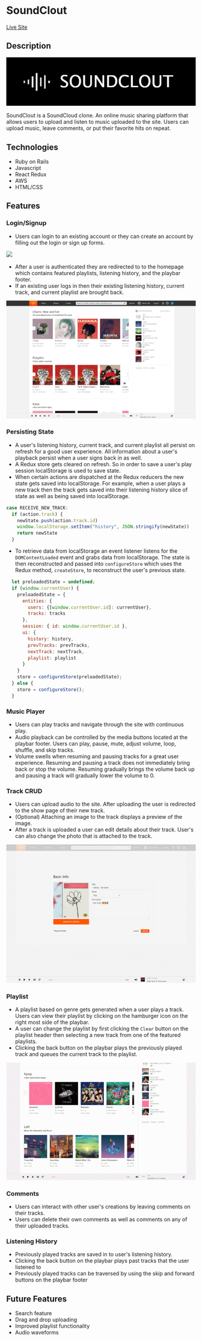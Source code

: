 # SoundClout

[Live Site](https://kenny-fsp.herokuapp.com/#/)

## Description
<img src="app/assets/images/black.jpg"/>

SoundClout is a SoundCloud clone. An online music sharing platform that allows users to upload and listen to music uploaded to the site. Users can upload music, leave comments, or 
put their favorite hits on repeat.

## Technologies
* Ruby on Rails
* Javascript
* React Redux
* AWS
* HTML/CSS

## Features

### Login/Signup
* Users can login to an existing account or they can create an account by filling out the login or sign up forms.
<img src="app/assets/images/login.gif"/>

* After a user is authenticated they are redirected to to the homepage which contains featured playlists, listening history, and the playbar footer.
* If an existing user logs in then their existing listening history, current track, and current playlist are brought back.
<img src="app/assets/images/home.jpg"/>

### Persisting State
* A user's listening history, current track, and current playlist all persist on refresh for a good user experience. All information about a user's playback persist when a user signs back in as well.
* A Redux store gets cleared on refresh. So in order to save a user's play session localStorage is used to save state.
* When certain actions are dispatched at the Redux reducers the new state gets saved into localStorage. For example, when a user plays a new track then the track gets saved into their listening
history slice of state as well as being saved into localStorage.

```js
case RECEIVE_NEW_TRACK:
  if (action.track) {
    newState.push(action.track.id)
    window.localStorage.setItem("history", JSON.stringify(newState))
    return newState
  }
```
* To retrieve data from localStorage an event listener listens for the `DOMContentLoaded` event and grabs data from localStorage. The state is then reconstructed and passed into `configureStore` which uses
the Redux method, `createStore`, to reconstruct the user's previous state. 

```js
  let preloadedState = undefined;
  if (window.currentUser) {
    preloadedState = {
      entities: { 
        users: {[window.currentUser.id]: currentUser}, 
        tracks: tracks
      },
      session: { id: window.currentUser.id },
      ui: {
        history: history,
        prevTracks: prevTracks,
        nextTrack: nextTrack,
        playlist: playlist
      }
    }
    store = configureStore(preloadedState);
  } else {
    store = configureStore();
  }
```

### Music Player
* Users can play tracks and navigate through the site with continuous play.
* Audio playback can be controlled by the media buttons located at the playbar footer. Users can play, pause, mute, adjust volume, loop, shuffle, and skip tracks.
* Volume swells when resuming and pausing tracks for a great user experience. Resuming and pausing a track does not immediately bring back or stop the volume. Resuming gradually brings the volume back up
and pausing a track will gradually lower the volume to 0.


### Track CRUD
* Users can upload audio to the site. After uploading the user is redirected to the show page of their new track.
* (Optional) Attaching an image to the track displays a preview of the image.
* After a track is uploaded a user can edit details about their track. User's can also change the photo that is attached to the track.
<img src="app/assets/images/crud.gif"/>

### Playlist
* A playlist based on genre gets generated when a user plays a track. Users can view their playlist by clicking on the hamburger icon on the right most side of the playbar.
* A user can change the playlist by first clicking the `Clear` button on the playlist header then selecting a new track from one of the featured playlists.
* Clicking the back button on the playbar plays the previously played track and queues the current track to the playlist.

<img src="app/assets/images/playlist.gif"/>

### Comments
* Users can interact with other user's creations by leaving comments on their tracks.
* Users can delete their own comments as well as comments on any of their uploaded tracks.

### Listening History
* Previously played tracks are saved in to user's listening history.
* Clicking the back button on the playbar plays past tracks that the user listened to 
* Previously played tracks can be traversed by using the skip and forward buttons on the playbar footer

## Future Features
* Search feature
* Drag and drop uploading
* Improved playlist functionality
* Audio waveforms